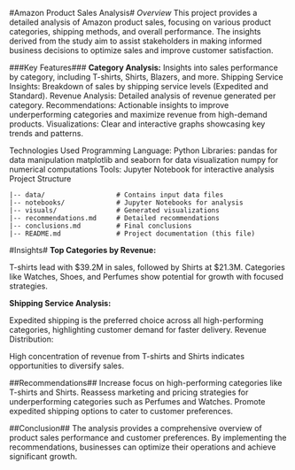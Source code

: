 #Amazon Product Sales Analysis#
*Overview*
This project provides a detailed analysis of Amazon product sales, focusing on various product categories, shipping methods, and overall performance. The insights derived from the study aim to assist stakeholders in making informed business decisions to optimize sales and improve customer satisfaction.

###Key Features###
**Category Analysis:** Insights into sales performance by category, including T-shirts, Shirts, Blazers, and more.
Shipping Service Insights: Breakdown of sales by shipping service levels (Expedited and Standard).
Revenue Analysis: Detailed analysis of revenue generated per category.
Recommendations: Actionable insights to improve underperforming categories and maximize revenue from high-demand products.
Visualizations: Clear and interactive graphs showcasing key trends and patterns.

Technologies Used
Programming Language: Python
Libraries:
pandas for data manipulation
matplotlib and seaborn for data visualization
numpy for numerical computations
Tools: Jupyter Notebook for interactive analysis
Project Structure
    
    |-- data/                  # Contains input data files
    |-- notebooks/             # Jupyter Notebooks for analysis
    |-- visuals/               # Generated visualizations
    |-- recommendations.md     # Detailed recommendations
    |-- conclusions.md         # Final conclusions
    |-- README.md              # Project documentation (this file)
#Insights#
**Top Categories by Revenue:**

T-shirts lead with $39.2M in sales, followed by Shirts at $21.3M.
Categories like Watches, Shoes, and Perfumes show potential for growth with focused strategies.

**Shipping Service Analysis:**

Expedited shipping is the preferred choice across all high-performing categories, highlighting customer demand for faster delivery.
Revenue Distribution:

High concentration of revenue from T-shirts and Shirts indicates opportunities to diversify sales.

##Recommendations##
Increase focus on high-performing categories like T-shirts and Shirts.
Reassess marketing and pricing strategies for underperforming categories such as Perfumes and Watches.
Promote expedited shipping options to cater to customer preferences.

##Conclusion##
The analysis provides a comprehensive overview of product sales performance and customer preferences. By implementing the recommendations, businesses can optimize their operations and achieve significant growth.

